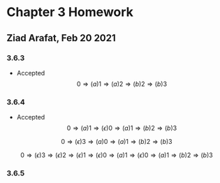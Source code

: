 # Chapter 3 Homework
## Ziad Arafat, Feb 20 2021

### 3.6.3

- Accepted
$$ 0 \Rightarrow (a) 1 \Rightarrow (a) 2 \Rightarrow (b) 2 \Rightarrow (b) 3$$

### 3.6.4
- Accepted
$$0 \Rightarrow(a) 1 \Rightarrow (\epsilon) 0 \Rightarrow (a) 1 \Rightarrow (b) 2 \Rightarrow (b) 3$$

$$0 \Rightarrow (\epsilon) 3 \Rightarrow (a) 0 \Rightarrow (a) 1 \Rightarrow (b)  2 \Rightarrow (b) 3$$

$$0 \Rightarrow (\epsilon) 3 \Rightarrow (\epsilon) 2 \Rightarrow (\epsilon) 1 \Rightarrow (\epsilon) 0 \Rightarrow (a) 1 \Rightarrow (\epsilon) 0 \Rightarrow (a) 1 \Rightarrow (b) 2 \Rightarrow (b) 3$$ 

### 3.6.5